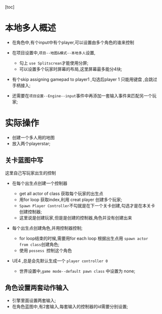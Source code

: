[toc]



# 本地多人概述

- 在角色中,有个input中有个player,可以设置由多个角色的谁来控制

- 在项目设置中,`项目--地图&模式--本地多人`设置,
  - 勾上 `use Splitscrean`才能使用分屏;
  - 可以设置多个玩家时屏幕的布局,这里屏幕最多能分4块;

- 有个skip assigning gamepad to player1 ,勾选后player 1 只能用键盘 ,会跳过手柄接入;
- 还需要在`项目设置--Engine--input`事件中再添加一套输入事件来匹配另一个玩家;





# 实际操作

- 创建一个多人用的地图
- 放入两个playerstar;
## 关卡蓝图中写 

这里自己写玩家出生的控制 
- 在每个出生点创建一个控制器
  - get all actor of class 获取每个玩家的出生点
  - 用for loop 获取index,利用  creat player 创建多个玩家;
  - `Spawn Player Controller`不勾就是在下一个关卡创建,勾选才是在本关卡创建控制器;
  - 这里说是创建玩家,但是是创建的控制器,角色并没有创建出来
  
- 每个出生点创建角色,并用控制器控制;
  - for loop结束的时候,需要用for each loop 根据出生点用 `spawn actor from class`创建角色;
  - 使用 `possess `控制这个角色

- UE4 ,总是会先默认生成一个 `player controller 0`
  - 世界设置中,`game mode--default pawn class` 中设置为 none;


## 角色设置两套动作输入
- 引擎里面设置两套输入;
- 在角色蓝图中,有2套输入,每套输入的控制器的id需要分别设置;



